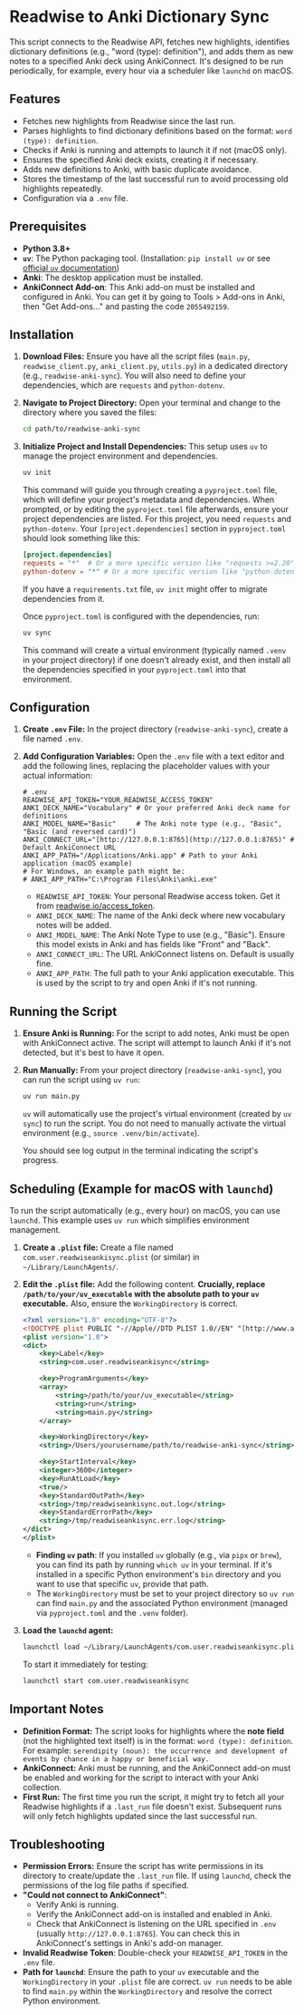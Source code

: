 # Readwise to Anki Dictionary Sync

This script connects to the Readwise API, fetches new highlights, identifies dictionary definitions (e.g., "word (type): definition"), and adds them as new notes to a specified Anki deck using AnkiConnect. It's designed to be run periodically, for example, every hour via a scheduler like `launchd` on macOS.

## Features

* Fetches new highlights from Readwise since the last run.
* Parses highlights to find dictionary definitions based on the format: `word (type): definition`.
* Checks if Anki is running and attempts to launch it if not (macOS only).
* Ensures the specified Anki deck exists, creating it if necessary.
* Adds new definitions to Anki, with basic duplicate avoidance.
* Stores the timestamp of the last successful run to avoid processing old highlights repeatedly.
* Configuration via a `.env` file.

## Prerequisites

* **Python 3.8+**
* **`uv`**: The Python packaging tool. (Installation: `pip install uv` or see [official `uv` documentation](https://github.com/astral-sh/uv))
* **Anki**: The desktop application must be installed.
* **AnkiConnect Add-on**: This Anki add-on must be installed and configured in Anki. You can get it by going to Tools > Add-ons in Anki, then "Get Add-ons..." and pasting the code `2055492159`.

## Installation

1.  **Download Files:**
    Ensure you have all the script files (`main.py`, `readwise_client.py`, `anki_client.py`, `utils.py`) in a dedicated directory (e.g., `readwise-anki-sync`). You will also need to define your dependencies, which are `requests` and `python-dotenv`.

2.  **Navigate to Project Directory:**
    Open your terminal and change to the directory where you saved the files:
    ```bash
    cd path/to/readwise-anki-sync
    ```

3.  **Initialize Project and Install Dependencies:**
    This setup uses `uv` to manage the project environment and dependencies.
    ```bash
    uv init
    ```
    This command will guide you through creating a `pyproject.toml` file, which will define your project's metadata and dependencies. When prompted, or by editing the `pyproject.toml` file afterwards, ensure your project dependencies are listed. For this project, you need `requests` and `python-dotenv`. Your `[project.dependencies]` section in `pyproject.toml` should look something like this:
    ```toml
    [project.dependencies]
    requests = "*"  # Or a more specific version like "requests >=2.20"
    python-dotenv = "*" # Or a more specific version like "python-dotenv >=0.20"
    ```
    If you have a `requirements.txt` file, `uv init` might offer to migrate dependencies from it.

    Once `pyproject.toml` is configured with the dependencies, run:
    ```bash
    uv sync
    ```
    This command will create a virtual environment (typically named `.venv` in your project directory) if one doesn't already exist, and then install all the dependencies specified in your `pyproject.toml` into that environment.

## Configuration

1.  **Create `.env` File:**
    In the project directory (`readwise-anki-sync`), create a file named `.env`.

2.  **Add Configuration Variables:**
    Open the `.env` file with a text editor and add the following lines, replacing the placeholder values with your actual information:

    ```env
    # .env
    READWISE_API_TOKEN="YOUR_READWISE_ACCESS_TOKEN"
    ANKI_DECK_NAME="Vocabulary" # Or your preferred Anki deck name for definitions
    ANKI_MODEL_NAME="Basic"     # The Anki note type (e.g., "Basic", "Basic (and reversed card)")
    ANKI_CONNECT_URL="[http://127.0.0.1:8765](http://127.0.0.1:8765)" # Default AnkiConnect URL
    ANKI_APP_PATH="/Applications/Anki.app" # Path to your Anki application (macOS example)
    # For Windows, an example path might be:
    # ANKI_APP_PATH="C:\Program Files\Anki\anki.exe"
    ```

    * `READWISE_API_TOKEN`: Your personal Readwise access token. Get it from [readwise.io/access_token](https://readwise.io/access_token).
    * `ANKI_DECK_NAME`: The name of the Anki deck where new vocabulary notes will be added.
    * `ANKI_MODEL_NAME`: The Anki Note Type to use (e.g., "Basic"). Ensure this model exists in Anki and has fields like "Front" and "Back".
    * `ANKI_CONNECT_URL`: The URL AnkiConnect listens on. Default is usually fine.
    * `ANKI_APP_PATH`: The full path to your Anki application executable. This is used by the script to try and open Anki if it's not running.

## Running the Script

1.  **Ensure Anki is Running:** For the script to add notes, Anki must be open with AnkiConnect active. The script will attempt to launch Anki if it's not detected, but it's best to have it open.

2.  **Run Manually:**
    From your project directory (`readwise-anki-sync`), you can run the script using `uv run`:
    ```bash
    uv run main.py
    ```
    `uv` will automatically use the project's virtual environment (created by `uv sync`) to run the script. You do not need to manually activate the virtual environment (e.g., `source .venv/bin/activate`).

    You should see log output in the terminal indicating the script's progress.

## Scheduling (Example for macOS with `launchd`)

To run the script automatically (e.g., every hour) on macOS, you can use `launchd`. This example uses `uv run` which simplifies environment management.

1.  **Create a `.plist` file:**
    Create a file named `com.user.readwiseankisync.plist` (or similar) in `~/Library/LaunchAgents/`.

2.  **Edit the `.plist` file:**
    Add the following content. **Crucially, replace `/path/to/your/uv_executable` with the absolute path to your `uv` executable.** Also, ensure the `WorkingDirectory` is correct.

    ```xml
    <?xml version="1.0" encoding="UTF-8"?>
    <!DOCTYPE plist PUBLIC "-//Apple//DTD PLIST 1.0//EN" "[http://www.apple.com/DTDs/PropertyList-1.0.dtd](http://www.apple.com/DTDs/PropertyList-1.0.dtd)">
    <plist version="1.0">
    <dict>
        <key>Label</key>
        <string>com.user.readwiseankisync</string>

        <key>ProgramArguments</key>
        <array>
            <string>/path/to/your/uv_executable</string>
            <string>run</string>
            <string>main.py</string>
        </array>

        <key>WorkingDirectory</key>
        <string>/Users/yourusername/path/to/readwise-anki-sync</string>

        <key>StartInterval</key>
        <integer>3600</integer>
        <key>RunAtLoad</key>
        <true/>
        <key>StandardOutPath</key>
        <string>/tmp/readwiseankisync.out.log</string>
        <key>StandardErrorPath</key>
        <string>/tmp/readwiseankisync.err.log</string>
    </dict>
    </plist>
    ```
    * **Finding `uv` path**: If you installed `uv` globally (e.g., via `pipx` or `brew`), you can find its path by running `which uv` in your terminal. If it's installed in a specific Python environment's `bin` directory and you want to use that specific `uv`, provide that path.
    * The `WorkingDirectory` must be set to your project directory so `uv run` can find `main.py` and the associated Python environment (managed via `pyproject.toml` and the `.venv` folder).

3.  **Load the `launchd` agent:**
    ```bash
    launchctl load ~/Library/LaunchAgents/com.user.readwiseankisync.plist
    ```
    To start it immediately for testing:
    ```bash
    launchctl start com.user.readwiseankisync
    ```

## Important Notes

* **Definition Format:** The script looks for highlights where the **note field** (not the highlighted text itself) is in the format: `word (type): definition`. For example: `serendipity (noun): the occurrence and development of events by chance in a happy or beneficial way.`
* **AnkiConnect:** Anki must be running, and the AnkiConnect add-on must be enabled and working for the script to interact with your Anki collection.
* **First Run:** The first time you run the script, it might try to fetch all your Readwise highlights if a `.last_run` file doesn't exist. Subsequent runs will only fetch highlights updated since the last successful run.

## Troubleshooting

* **Permission Errors:** Ensure the script has write permissions in its directory to create/update the `.last_run` file. If using `launchd`, check the permissions of the log file paths if specified.
* **"Could not connect to AnkiConnect"**:
    * Verify Anki is running.
    * Verify the AnkiConnect add-on is installed and enabled in Anki.
    * Check that AnkiConnect is listening on the URL specified in `.env` (usually `http://127.0.0.1:8765`). You can check this in AnkiConnect's settings in Anki's add-on manager.
* **Invalid Readwise Token**: Double-check your `READWISE_API_TOKEN` in the `.env` file.
* **Path for `launchd`**: Ensure the path to your `uv` executable and the `WorkingDirectory` in your `.plist` file are correct. `uv run` needs to be able to find `main.py` within the `WorkingDirectory` and resolve the correct Python environment.
